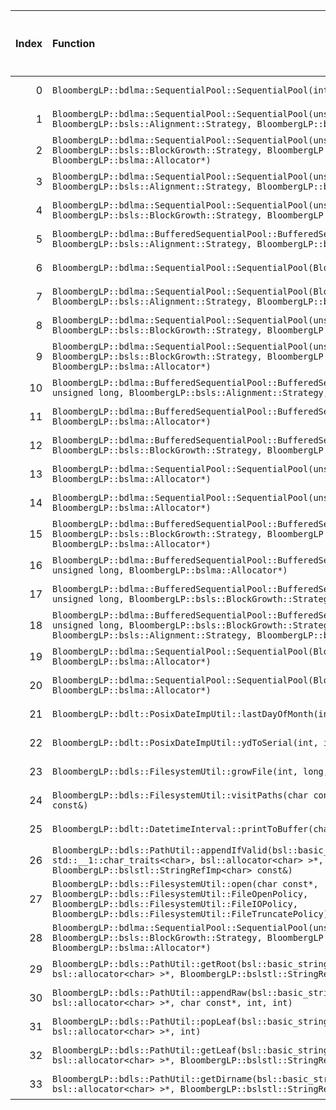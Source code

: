 |   Index | Function                                                                                                                                                                                                                    |   Difference in number of lines |   Function size difference in bytes | Disassembly                                                                |   Number of lines in `assume` build |   Number of bytes in `assume` build |   Number of lines in `none` build |   Number of bytes in `none` build |
|--------:|:----------------------------------------------------------------------------------------------------------------------------------------------------------------------------------------------------------------------------|--------------------------------:|------------------------------------:|:---------------------------------------------------------------------------|------------------------------------:|------------------------------------:|----------------------------------:|----------------------------------:|
|       0 | `BloombergLP::bdlma::SequentialPool::SequentialPool(int)`                                                                                                                                                                   |                               4 |                                  16 | [Assumed](0.assume.s.txt), [Ignored](0.none.s.txt), [Diff](0.diff.html)    |                                 208 |                             4242992 |                               192 |                           4242912 |
|       1 | `BloombergLP::bdlma::SequentialPool::SequentialPool(unsigned long, BloombergLP::bsls::Alignment::Strategy, BloombergLP::bslma::Allocator*)`                                                                                 |                               4 |                                  16 | [Assumed](1.assume.s.txt), [Ignored](1.none.s.txt), [Diff](1.diff.html)    |                                 240 |                             4244000 |                               224 |                           4243904 |
|       2 | `BloombergLP::bdlma::SequentialPool::SequentialPool(unsigned long, BloombergLP::bsls::BlockGrowth::Strategy, BloombergLP::bsls::Alignment::Strategy, BloombergLP::bslma::Allocator*)`                                       |                               4 |                                  16 | [Assumed](2.assume.s.txt), [Ignored](2.none.s.txt), [Diff](2.diff.html)    |                                 240 |                             4244240 |                               224 |                           4244128 |
|       3 | `BloombergLP::bdlma::SequentialPool::SequentialPool(unsigned long, unsigned long, BloombergLP::bsls::Alignment::Strategy, BloombergLP::bslma::Allocator*)`                                                                  |                               4 |                                  16 | [Assumed](3.assume.s.txt), [Ignored](3.none.s.txt), [Diff](3.diff.html)    |                                 288 |                             4245008 |                               272 |                           4244864 |
|       4 | `BloombergLP::bdlma::SequentialPool::SequentialPool(unsigned long, unsigned long, BloombergLP::bsls::BlockGrowth::Strategy, BloombergLP::bslma::Allocator*)`                                                                |                               4 |                                  16 | [Assumed](4.assume.s.txt), [Ignored](4.none.s.txt), [Diff](4.diff.html)    |                                 272 |                             4244736 |                               256 |                           4244608 |
|       5 | `BloombergLP::bdlma::BufferedSequentialPool::BufferedSequentialPool(char*, unsigned long, BloombergLP::bsls::Alignment::Strategy, BloombergLP::bslma::Allocator*)`                                                          |                               3 |                                  16 | [Assumed](5.assume.s.txt), [Ignored](5.none.s.txt), [Diff](5.diff.html)    |                                 112 |                             4241344 |                                96 |                           4241328 |
|       6 | `BloombergLP::bdlma::SequentialPool::SequentialPool(BloombergLP::bslma::Allocator*)`                                                                                                                                        |                               3 |                                  16 | [Assumed](6.assume.s.txt), [Ignored](6.none.s.txt), [Diff](6.diff.html)    |                                 128 |                             4242432 |                               112 |                           4242384 |
|       7 | `BloombergLP::bdlma::SequentialPool::SequentialPool(BloombergLP::bsls::BlockGrowth::Strategy, BloombergLP::bsls::Alignment::Strategy, BloombergLP::bslma::Allocator*)`                                                      |                               3 |                                  16 | [Assumed](7.assume.s.txt), [Ignored](7.none.s.txt), [Diff](7.diff.html)    |                                 160 |                             4242832 |                               144 |                           4242768 |
|       8 | `BloombergLP::bdlma::SequentialPool::SequentialPool(unsigned long, BloombergLP::bsls::BlockGrowth::Strategy, BloombergLP::bslma::Allocator*)`                                                                               |                               3 |                                   0 | [Assumed](8.assume.s.txt), [Ignored](8.none.s.txt), [Diff](8.diff.html)    |                                 208 |                             4243792 |                               208 |                           4243696 |
|       9 | `BloombergLP::bdlma::SequentialPool::SequentialPool(unsigned long, unsigned long, BloombergLP::bsls::BlockGrowth::Strategy, BloombergLP::bsls::Alignment::Strategy, BloombergLP::bslma::Allocator*)`                        |                               3 |                                   0 | [Assumed](9.assume.s.txt), [Ignored](9.none.s.txt), [Diff](9.diff.html)    |                                 288 |                             4245296 |                               288 |                           4245136 |
|      10 | `BloombergLP::bdlma::BufferedSequentialPool::BufferedSequentialPool(char*, unsigned long, unsigned long, BloombergLP::bsls::Alignment::Strategy, BloombergLP::bslma::Allocator*)`                                           |                               2 |                                  16 | [Assumed](10.assume.s.txt), [Ignored](10.none.s.txt), [Diff](10.diff.html) |                                 112 |                             4241728 |                                96 |                           4241696 |
|      11 | `BloombergLP::bdlma::BufferedSequentialPool::BufferedSequentialPool(char*, unsigned long, BloombergLP::bslma::Allocator*)`                                                                                                  |                               2 |                                   0 | [Assumed](11.assume.s.txt), [Ignored](11.none.s.txt), [Diff](11.diff.html) |                                  80 |                             4241184 |                                80 |                           4241168 |
|      12 | `BloombergLP::bdlma::BufferedSequentialPool::BufferedSequentialPool(char*, unsigned long, BloombergLP::bsls::BlockGrowth::Strategy, BloombergLP::bslma::Allocator*)`                                                        |                               2 |                                   0 | [Assumed](12.assume.s.txt), [Ignored](12.none.s.txt), [Diff](12.diff.html) |                                  80 |                             4241264 |                                80 |                           4241248 |
|      13 | `BloombergLP::bdlma::SequentialPool::SequentialPool(unsigned long, BloombergLP::bslma::Allocator*)`                                                                                                                         |                               2 |                                   0 | [Assumed](13.assume.s.txt), [Ignored](13.none.s.txt), [Diff](13.diff.html) |                                 208 |                             4243584 |                               208 |                           4243488 |
|      14 | `BloombergLP::bdlma::SequentialPool::SequentialPool(unsigned long, unsigned long, BloombergLP::bslma::Allocator*)`                                                                                                          |                               2 |                                   0 | [Assumed](14.assume.s.txt), [Ignored](14.none.s.txt), [Diff](14.diff.html) |                                 256 |                             4244480 |                               256 |                           4244352 |
|      15 | `BloombergLP::bdlma::BufferedSequentialPool::BufferedSequentialPool(char*, unsigned long, BloombergLP::bsls::BlockGrowth::Strategy, BloombergLP::bsls::Alignment::Strategy, BloombergLP::bslma::Allocator*)`                |                               1 |                                   0 | [Assumed](15.assume.s.txt), [Ignored](15.none.s.txt), [Diff](15.diff.html) |                                 112 |                             4241456 |                               112 |                           4241424 |
|      16 | `BloombergLP::bdlma::BufferedSequentialPool::BufferedSequentialPool(char*, unsigned long, unsigned long, BloombergLP::bslma::Allocator*)`                                                                                   |                               1 |                                   0 | [Assumed](16.assume.s.txt), [Ignored](16.none.s.txt), [Diff](16.diff.html) |                                  80 |                             4241568 |                                80 |                           4241536 |
|      17 | `BloombergLP::bdlma::BufferedSequentialPool::BufferedSequentialPool(char*, unsigned long, unsigned long, BloombergLP::bsls::BlockGrowth::Strategy, BloombergLP::bslma::Allocator*)`                                         |                               1 |                                   0 | [Assumed](17.assume.s.txt), [Ignored](17.none.s.txt), [Diff](17.diff.html) |                                  80 |                             4241648 |                                80 |                           4241616 |
|      18 | `BloombergLP::bdlma::BufferedSequentialPool::BufferedSequentialPool(char*, unsigned long, unsigned long, BloombergLP::bsls::BlockGrowth::Strategy, BloombergLP::bsls::Alignment::Strategy, BloombergLP::bslma::Allocator*)` |                               1 |                                   0 | [Assumed](18.assume.s.txt), [Ignored](18.none.s.txt), [Diff](18.diff.html) |                                 112 |                             4241840 |                               112 |                           4241792 |
|      19 | `BloombergLP::bdlma::SequentialPool::SequentialPool(BloombergLP::bsls::Alignment::Strategy, BloombergLP::bslma::Allocator*)`                                                                                                |                               1 |                                   0 | [Assumed](19.assume.s.txt), [Ignored](19.none.s.txt), [Diff](19.diff.html) |                                 144 |                             4242688 |                               144 |                           4242624 |
|      20 | `BloombergLP::bdlma::SequentialPool::SequentialPool(BloombergLP::bsls::BlockGrowth::Strategy, BloombergLP::bslma::Allocator*)`                                                                                              |                               1 |                                   0 | [Assumed](20.assume.s.txt), [Ignored](20.none.s.txt), [Diff](20.diff.html) |                                 128 |                             4242560 |                               128 |                           4242496 |
|      21 | `BloombergLP::bdlt::PosixDateImpUtil::lastDayOfMonth(int, int)`                                                                                                                                                             |                               1 |                                   0 | [Assumed](21.assume.s.txt), [Ignored](21.none.s.txt), [Diff](21.diff.html) |                                  96 |                             4273632 |                                96 |                           4274128 |
|      22 | `BloombergLP::bdlt::PosixDateImpUtil::ydToSerial(int, int)`                                                                                                                                                                 |                               1 |                                   0 | [Assumed](22.assume.s.txt), [Ignored](22.none.s.txt), [Diff](22.diff.html) |                                 112 |                             4274320 |                               112 |                           4274848 |
|      23 | `BloombergLP::bdls::FilesystemUtil::growFile(int, long, bool, unsigned long)`                                                                                                                                               |                              -1 |                                 -16 | [Assumed](23.assume.s.txt), [Ignored](23.none.s.txt), [Diff](23.diff.html) |                                 304 |                             4255440 |                               320 |                           4255296 |
|      24 | `BloombergLP::bdls::FilesystemUtil::visitPaths(char const*, bsl::function<void (char const*)> const&)`                                                                                                                      |                              -1 |                                 -16 | [Assumed](24.assume.s.txt), [Ignored](24.none.s.txt), [Diff](24.diff.html) |                                 288 |                             4248480 |                               304 |                           4248320 |
|      25 | `BloombergLP::bdlt::DatetimeInterval::printToBuffer(char*, int, int) const`                                                                                                                                                 |                              -2 |                                   0 | [Assumed](25.assume.s.txt), [Ignored](25.none.s.txt), [Diff](25.diff.html) |                                 592 |                             4277616 |                               592 |                           4278144 |
|      26 | `BloombergLP::bdls::PathUtil::appendIfValid(bsl::basic_string<char, std::__1::char_traits<char>, bsl::allocator<char> >*, BloombergLP::bslstl::StringRefImp<char> const&)`                                                  |                              -3 |                                 -16 | [Assumed](26.assume.s.txt), [Ignored](26.none.s.txt), [Diff](26.diff.html) |                                 464 |                             4267888 |                               480 |                           4267760 |
|      27 | `BloombergLP::bdls::FilesystemUtil::open(char const*, BloombergLP::bdls::FilesystemUtil::FileOpenPolicy, BloombergLP::bdls::FilesystemUtil::FileIOPolicy, BloombergLP::bdls::FilesystemUtil::FileTruncatePolicy)`           |                              -4 |                                  16 | [Assumed](27.assume.s.txt), [Ignored](27.none.s.txt), [Diff](27.diff.html) |                                 160 |                             4246240 |                               144 |                           4246096 |
|      28 | `BloombergLP::bdlma::SequentialPool::SequentialPool(unsigned long, unsigned long, BloombergLP::bsls::BlockGrowth::Strategy, BloombergLP::bsls::Alignment::Strategy, bool, BloombergLP::bslma::Allocator*)`                  |                              -4 |                                 -16 | [Assumed](28.assume.s.txt), [Ignored](28.none.s.txt), [Diff](28.diff.html) |                                 304 |                             4245584 |                               320 |                           4245424 |
|      29 | `BloombergLP::bdls::PathUtil::getRoot(bsl::basic_string<char, std::__1::char_traits<char>, bsl::allocator<char> >*, BloombergLP::bslstl::StringRefImp<char> const&, int)`                                                   |                             -27 |                                 -96 | [Assumed](29.assume.s.txt), [Ignored](29.none.s.txt), [Diff](29.diff.html) |                                 144 |                             4270128 |                               240 |                           4270528 |
|      30 | `BloombergLP::bdls::PathUtil::appendRaw(bsl::basic_string<char, std::__1::char_traits<char>, bsl::allocator<char> >*, char const*, int, int)`                                                                               |                             -28 |                                -144 | [Assumed](30.assume.s.txt), [Ignored](30.none.s.txt), [Diff](30.diff.html) |                                 288 |                             4268352 |                               432 |                           4268240 |
|      31 | `BloombergLP::bdls::PathUtil::popLeaf(bsl::basic_string<char, std::__1::char_traits<char>, bsl::allocator<char> >*, int)`                                                                                                   |                             -29 |                                -128 | [Assumed](31.assume.s.txt), [Ignored](31.none.s.txt), [Diff](31.diff.html) |                                 288 |                             4268784 |                               416 |                           4268816 |
|      32 | `BloombergLP::bdls::PathUtil::getLeaf(bsl::basic_string<char, std::__1::char_traits<char>, bsl::allocator<char> >*, BloombergLP::bslstl::StringRefImp<char> const&, int)`                                                   |                             -30 |                                -128 | [Assumed](32.assume.s.txt), [Ignored](32.none.s.txt), [Diff](32.diff.html) |                                 352 |                             4269072 |                               480 |                           4269232 |
|      33 | `BloombergLP::bdls::PathUtil::getDirname(bsl::basic_string<char, std::__1::char_traits<char>, bsl::allocator<char> >*, BloombergLP::bslstl::StringRefImp<char> const&, int)`                                                |                             -34 |                                -112 | [Assumed](33.assume.s.txt), [Ignored](33.none.s.txt), [Diff](33.diff.html) |                                 288 |                             4269840 |                               400 |                           4270128 |